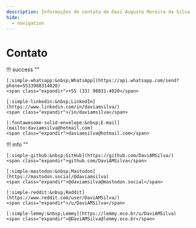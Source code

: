 ```yaml
---
description: Informações de contato de Davi Augusto Moreira da Silva
hide:
  - navigation
---
```


# Contato

<style>
.md-content p:not(.admonition-title) {
    font-size: 1.25em;
    height: 3em;
    display: flex;
    align-items: flex-start;
    flex-wrap: nowrap;
    justify-content: space-between;
    flex-direction: column;
}

.md-content p:not(.admonition-title) a {
    transition: ease 0.1s;
    white-space: nowrap;
}

.md-content p:not(.admonition-title) .expandir {
    transition: ease 0.1s;
    text-align: right;
    white-space: nowrap;
}

@media screen and (min-width: 45em) {
    .md-content p:not(.admonition-title) {
        font-size: 1.9em;
        height: 1.40em;
        flex-direction: row;
        justify-content: flex-start;
    }

    .md-content p:not(.admonition-title):hover a,
    .md-content p:not(.admonition-title):active a {
        font-size: 1.1em;
    }

    .md-content p:not(.admonition-title) .expandir {
        opacity: 0;
    }

    .md-content p:not(.admonition-title):hover .expandir,
    .md-content p:not(.admonition-title):active .expandir {
        font-size: 1.1em;
        opacity: 1;
        margin-left: 0.5em;
    }
}

html .md-typeset .admonition > :last-child {
    margin-bottom: inherit;
}

</style>

!!! success ""

    [:simple-whatsapp:&nbsp;WhatsApp](https://api.whatsapp.com/send?phone=5533988314020)
    <span class="expandir">+55 (33) 98831-4020</span>

    [:simple-linkedin:&nbsp;LinkedIn](https://www.linkedin.com/in/daviamsilva/)
    <span class="expandir">/in/daviamsilva</span>

    [:fontawesome-solid-envelope:&nbsp;E-mail](mailto:daviamsilva@hotmail.com)
    <span class="expandir">daviamsilva@hotmail.com</span>

!!! info ""

    [:simple-github:&nbsp;GitHub](https://github.com/DaviAMSilva/)
    <span class="expandir">github.com/DaviAMSilva</span>

    [:simple-mastodon:&nbsp;Mastodon](https://mastodon.social/@daviamsilva)
    <span class="expandir">@daviamsilva@mastodon.social</span>

    [:simple-reddit:&nbsp;Reddit](https://www.reddit.com/user/DaviAMSilva/)
    <span class="expandir">/u/DaviAMSilva</span>

    [:simple-lemmy:&nbsp;Lemmy](https://lemmy.eco.br/u/DaviAMSilva)
    <span class="expandir">@DaviAMSilva@lemmy.eco.br</span>
